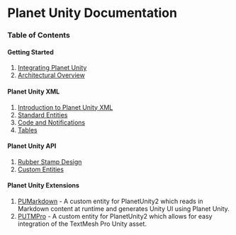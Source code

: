 
# Planet Unity Documentation
### Table of Contents

#### Getting Started
1. [Integrating Planet Unity](https://github.com/SmallPlanetUnity/PlanetUnity2/blob/master/Documentation/GettingStarted_Integration.md)
2. [Architectural Overview](https://github.com/SmallPlanetUnity/PlanetUnity2/blob/master/Documentation/GettingStarted_ArchitecturalOverview.md)

#### Planet Unity XML
1. [Introduction to Planet Unity XML](https://github.com/SmallPlanetUnity/PlanetUnity2/blob/master/Documentation/PlanetUnityXML_IntroductionToPlanetUnityXML.md)
2. [Standard Entities](https://github.com/SmallPlanetUnity/PlanetUnity2/blob/master/Documentation/PlanetUnityXML_StandardEntities.md)
3. [Code and Notifications](https://github.com/SmallPlanetUnity/PlanetUnity2/blob/master/Documentation/PlanetUnityXML_CodeAndNotifications.md)
4. [Tables](https://github.com/SmallPlanetUnity/PlanetUnity2/blob/master/Documentation/PlanetUnityXML_Tables.md)

#### Planet Unity API

1. [Rubber Stamp Design](https://github.com/SmallPlanetUnity/PlanetUnity2/blob/master/Documentation/PlanetUnityAPI_RubberStampDesign.md)
2. [Custom Entities](https://github.com/SmallPlanetUnity/PlanetUnity2/blob/master/Documentation/PlanetUnityAPI_CustomEntities.md)

#### Planet Unity Extensions

1. [PUMarkdown](https://github.com/SmallPlanetUnity/PUMarkdown) - A custom entity for PlanetUnity2 which reads in Markdown content at runtime and generates Unity UI using Planet Unity.
2. [PUTMPro](https://github.com/SmallPlanetUnity/PUTMPro) - A custom entity for PlanetUnity2 which allows for easy integration of the TextMesh Pro Unity asset.